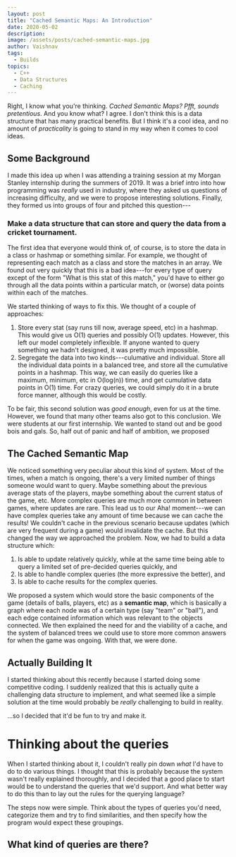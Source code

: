 ```yaml
---
layout: post
title: "Cached Semantic Maps: An Introduction"
date: 2020-05-02
description: 
image: /assets/posts/cached-semantic-maps.jpg
author: Vaishnav
tags:
  - Builds
topics:
  - C++
  - Data Structures
  - Caching
---
```


Right, I know what you're thinking. _Cached Semantic Maps? Pfft, sounds pretentious_. And you know what? I agree. I don't think this is a data structure that has many practical benefits. But I think it's a cool idea, and no amount of _practicality_ is going to stand in my way when it comes to cool ideas.
## Some Background
I made this idea up when I was attending a training session at my Morgan Stanley internship during the summers of 2019. It was a brief intro into how programming was _really_ used in industry, where they asked us questions of increasing difficulty, and we were to propose interesting solutions. Finally, they formed us into groups of four and pitched this question---
### Make a data structure that can store and query the data from a cricket tournament.
The first idea that everyone would think of, of course, is to store the data in a class or hashmap or something similar. For example, we thought of representing each match as a class and store the matches in an array. We found out very quickly that this is a bad idea---for every type of query except of the form "What is this stat of this match," you'd have to either go through all the data points within a particular match, or (worse) data points within each of the matches.

We started thinking of ways to fix this. We thought of a couple of approaches:

 1. Store every stat (say runs till now, average speed, etc) in a hashmap. This would give us O(1) queries and possibly O(1) updates. However, this left our model completely inflexible. If anyone wanted to query something we hadn't designed, it was pretty much impossible.
 2. Segregate the data into two kinds---culumative and individual. Store all the individual data points in a balanced tree, and store all the cumulative points in a hashmap. This way, we can easily do queries like a maximum, minimum, etc in O(log(n)) time, and get cumulative data points in O(1) time. For crazy queries, we could simply do it in a brute force manner, although this would be costly.

To be fair, this second solution was _good enough_, even for us at the time. However, we found that many other teams also got to this conclusion. We were students at our first internship. We wanted to stand out and be good bois and gals. So, half out of panic and half of ambition, we proposed

## The Cached Semantic Map
We noticed something very peculiar about this kind of system. Most of the times, when a match is ongoing, there's a very limited number of things someone would want to query. Maybe something about the previous average stats of the players, maybe something about the current status of the game, etc. More complex queries are much more common in between games, where updates are rare. This lead us to our Aha! moment---we can have complex queries take any amount of time because we can cache the results! We couldn't cache in the previous scenario because updates (which are very frequent during a game) would invalidate the cache. But this changed the way we approached the problem.
Now, we had to build a data structure which:
  1.  Is able to update relatively quickly, while at the same time being able to query a limited set of pre-decided queries quickly, and
  2.  Is able to handle complex queries (the more expressive the better), and
  3.  Is able to cache results for the complex queries.

We proposed a system which would store the basic components of the game (details of balls, players, etc) as a **semantic map**, which is basically a graph where each node was of a certain type (say "team" or "ball"), and each edge contained information which was relevant to the objects connected. We then explained the need for and the viability of a cache, and the system of balanced trees we could use to store more common answers for when the game was ongoing. With that, we were done.

## Actually Building It

I started thinking about this recently because I started doing some competitive coding. I suddenly realized that this is actually quite a challenging data structure to implement, and what seemed like a simple solution at the time would probably be *really* challenging to build in reality.

...so I decided that it'd be fun to try and make it.

# Thinking about the queries

When I started thinking about it, I couldn't really pin down _what_ I'd have to do to do various things. I thought that this is probably because the system wasn't really explained thoroughly, and I decided that a good place to start would be to understand the queries that we'd support. And what better way to do this than to lay out the rules for the querying language?

The steps now were simple. Think about the types of queries you'd need, categorize them and try to find similarities, and then specify how the program would expect these groupings.

## What kind of queries are there?

